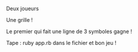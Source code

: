 Deux joueurs

Une grille ! 

Le premier qui fait une ligne de 3 symboles gagne !

Tape : ruby app.rb dans le fichier et bon jeu !
